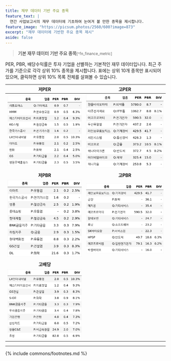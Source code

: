 ```yaml
---
title: 재무 데이터 기반 주요 종목
feature_text: |
  연간 사업보고서의 재무 데이터에 기초하여 눈여겨 볼 만한 종목을 제시합니다.
feature_image: "https://picsum.photos/2560/600?image=873"
excerpt: "재무 데이터에 기반한 주요 종목 제시"
aside: false
---
```


> **기본 재무 데이터 기반 주요 종목**<small>[^fn_finance_metric]</small>

PER, PBR, 배당수익률은 투자 기업을 선별하는 기본적인 재무 데이터입니다.
최근 주가를 기준으로 각각 상위 10% 종목을 제시합니다.
표에는 상위 10개 종목만 표시되어 있으며, 클릭하면 상위 10% 목록 전체를 살펴볼 수 있습니다.


| **저PER** | **고PER** |
| :---: | :---: |
| [![저PER 상위 10%](/fn/images/fn_low_per_table10.png)](/fn/fn_low_per/) | [![고PER 상위 10%](/fn/images/fn_high_per_table10.png)](/fn/fn_high_per/) |
|   |   |
| **저PBR** | **고PBR** |
| [![저PBR 상위 10%](/fn/images/fn_low_pbr_table10.png)](/fn/fn_low_pbr/) | [![고PBR 상위 10%](/fn/images/fn_high_pbr_table10.png)](/fn/fn_high_pbr/) |
|   |   |
| **고배당** |   |
| [![고배당 상위 10%](/fn/images/fn_high_div_table10.png)](/fn/fn_high_div/) |   |


---
{% include commons/footnotes.md %}
